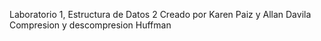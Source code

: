 Laboratorio 1, Estructura de Datos 2
Creado por Karen Paiz y Allan Davila
Compresion y descompresion Huffman
